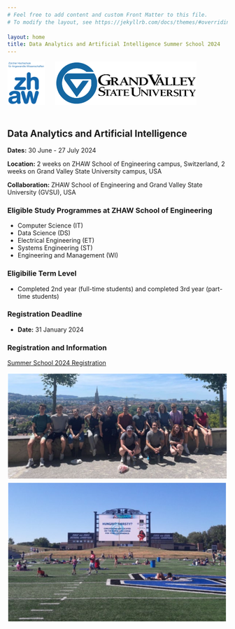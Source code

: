 ```yaml
---
# Feel free to add content and custom Front Matter to this file.
# To modify the layout, see https://jekyllrb.com/docs/themes/#overriding-theme-defaults

layout: home
title: Data Analytics and Artificial Intelligence Summer School 2024
---
```


<div>
    <img src="/assets/images/ZHAW_Logo.png" alt="ZHAW Logo" width="auto" height="100" style="margin-right: 20px;margin-bottom: 20px;">
    <img src="/assets/images/GVSU_Logo.png" alt="GVSU Logo" width="auto" height="100" style="margin-bottom: 20px;">
</div>

## Data Analytics and Artificial Intelligence

**Dates:** 30 June - 27 July 2024

**Location:** 2 weeks on ZHAW School of Engineering campus, Switzerland, 2 weeks on Grand Valley State University campus, USA

**Collaboration:** ZHAW School of Engineering and Grand Valley State University (GVSU), USA



### Eligible Study Programmes at ZHAW School of Engineering

- Computer Science (IT)
- Data Science (DS)
- Electrical Engineering (ET)
- Systems Engineering (ST)
- Engineering and Management (WI)

### Eligibilie Term Level

- Completed 2nd year (full-time students) and completed 3rd year (part-time students)

### Registration Deadline

- **Date:** 31 January 2024

### Registration and Information

[Summer School 2024 Registration](http://bit.ly/SoE_summer_school_2024)


![Impression1](/assets/images/img1.png)
![Impression2](/assets/images/img2.png)

